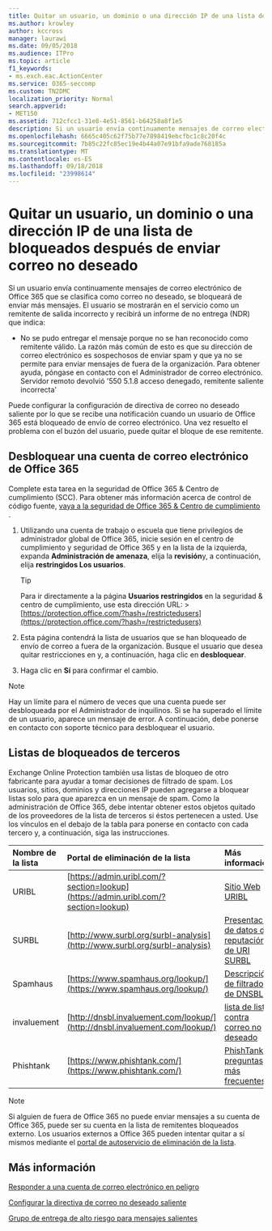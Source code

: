```yaml
---
title: Quitar un usuario, un dominio o una dirección IP de una lista de bloqueados después de enviar correo no deseado
ms.author: krowley
author: kccross
manager: laurawi
ms.date: 09/05/2018
ms.audience: ITPro
ms.topic: article
f1_keywords:
- ms.exch.eac.ActionCenter
ms.service: O365-seccomp
ms.custom: TN2DMC
localization_priority: Normal
search.appverid:
- MET150
ms.assetid: 712cfcc1-31e8-4e51-8561-b64258a8f1e5
description: Si un usuario envía continuamente mensajes de correo electrónico de Office 365 que se clasifica como correo no deseado, se bloqueará de enviar más mensajes.
ms.openlocfilehash: 6665c405c62f75b77e7898419ebcfbc1c8c20f4c
ms.sourcegitcommit: 7b85c22fc85ec19e4b44a07e91bfa9ade768185a
ms.translationtype: MT
ms.contentlocale: es-ES
ms.lasthandoff: 09/18/2018
ms.locfileid: "23998614"
---
```

# <a name="removing-a-user-domain-or-ip-address-from-a-block-list-after-sending-spam-email"></a>Quitar un usuario, un dominio o una dirección IP de una lista de bloqueados después de enviar correo no deseado

Si un usuario envía continuamente mensajes de correo electrónico de Office 365 que se clasifica como correo no deseado, se bloqueará de enviar más mensajes. El usuario se mostrarán en el servicio como un remitente de salida incorrecto y recibirá un informe de no entrega (NDR) que indica:

- No se pudo entregar el mensaje porque no se han reconocido como remitente válido. La razón más común de esto es que su dirección de correo electrónico es sospechosos de enviar spam y que ya no se permite para enviar mensajes de fuera de la organización. Para obtener ayuda, póngase en contacto con el Administrador de correo electrónico.  Servidor remoto devolvió '550 5.1.8 acceso denegado, remitente saliente incorrecta'

Puede configurar la configuración de directiva de correo no deseado saliente por lo que se recibe una notificación cuando un usuario de Office 365 está bloqueado de envío de correo electrónico. Una vez resuelto el problema con el buzón del usuario, puede quitar el bloque de ese remitente.
  
## <a name="unblock-a-blocked-office-365-email-account"></a>Desbloquear una cuenta de correo electrónico de Office 365

Complete esta tarea en la seguridad de Office 365 & Centro de cumplimiento (SCC). Para obtener más información acerca de control de código fuente, [vaya a la seguridad de Office 365 & Centro de cumplimiento](go-to-the-securitycompliance-center.md) .

1. Utilizando una cuenta de trabajo o escuela que tiene privilegios de administrador global de Office 365, inicie sesión en el centro de cumplimiento y seguridad de Office 365 y en la lista de la izquierda, expanda **Administración de amenaza**, elija la **revisión**y, a continuación, elija **restringidos Los usuarios**.
    
    > [!TIP]
    > Para ir directamente a la página **Usuarios restringidos** en la seguridad &amp; centro de cumplimiento, use esta dirección URL: >[https://protection.office.com/?hash=/restrictedusers](https://protection.office.com/?hash=/restrictedusers)

2. Esta página contendrá la lista de usuarios que se han bloqueado de envío de correo a fuera de la organización.  Busque el usuario que desea quitar restricciones en y, a continuación, haga clic en **desbloquear**.

3. Haga clic en **Sí** para confirmar el cambio. 
    
> [!NOTE]
> Hay un límite para el número de veces que una cuenta puede ser desbloqueada por el Administrador de inquilinos. Si se ha superado el límite de un usuario, aparece un mensaje de error. A continuación, debe ponerse en contacto con soporte técnico para desbloquear el usuario.
  
## <a name="third-party-block-lists"></a>Listas de bloqueados de terceros

Exchange Online Protection también usa listas de bloqueo de otro fabricante para ayudar a tomar decisiones de filtrado de spam. Los usuarios, sitios, dominios y direcciones IP pueden agregarse a bloquear listas solo para que aparezca en un mensaje de spam. Como la administración de Office 365, debe intentar obtener estos objetos quitado de los proveedores de la lista de terceros si éstos pertenecen a usted. Use los vínculos en el debajo de la tabla para ponerse en contacto con cada tercero y, a continuación, siga las instrucciones.

|**Nombre de la lista**|**Portal de eliminación de la lista**|**Más información**|
|:-----|:-----|:-----|
|URIBL  <br/> |[https://admin.uribl.com/?section=lookup](https://admin.uribl.com/?section=lookup) <br/> |[Sitio Web URIBL](https://uribl.com/) <br/> |
|SURBL  <br/> |[http://www.surbl.org/surbl-analysis](http://www.surbl.org/surbl-analysis) <br/> |[Presentación de datos de reputación de URI SURBL](http://www.surbl.org/) <br/> |
|Spamhaus   <br/> |[https://www.spamhaus.org/lookup/](https://www.spamhaus.org/lookup/) <br/> |[Descripción de filtrado de DNSBL](https://www.spamhaus.org/whitepapers/dnsbl_function/) <br/> |
|invaluement  <br/> |[http://dnsbl.invaluement.com/lookup/](http://dnsbl.invaluement.com/lookup/) <br/> |[lista de lista contra correo no deseado](http://dnsbl.invaluement.com/) <br/> |
|Phishtank  <br/> |[https://www.phishtank.com/](https://www.phishtank.com/) <br/> |[PhishTank preguntas más frecuentes](https://www.phishtank.com/faq.php) <br/> |

> [!NOTE]
> Si alguien de fuera de Office 365 no puede enviar mensajes a su cuenta de Office 365, puede ser su cuenta en la lista de remitentes bloqueados externo. Los usuarios externos a Office 365 pueden intentar quitar a sí mismos mediante el [portal de autoservicio de eliminación de la lista](https://docs.microsoft.com/en-us/office365/SecurityCompliance/use-the-delist-portal-to-remove-yourself-from-the-office-365-blocked-senders-lis). 

## <a name="for-more-information"></a>Más información

[Responder a una cuenta de correo electrónico en peligro](responding-to-a-compromised-email-account.md)

[Configurar la directiva de correo no deseado saliente](configure-the-outbound-spam-policy.md)
  
[Grupo de entrega de alto riesgo para mensajes salientes](high-risk-delivery-pool-for-outbound-messages.md)

  

  

